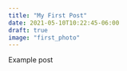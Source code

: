 ```yaml
---
title: "My First Post"
date: 2021-05-10T10:22:45-06:00
draft: true
image: "first_photo"
---
```


Example post